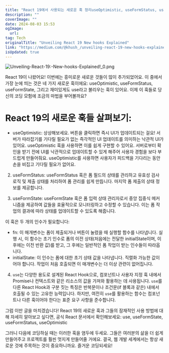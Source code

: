 ```yaml
---
title: "React 19에서 사용되는 새로운 훅 정리useOptimistic, useFormStatus, useFormState"
description: ""
coverImage: ""
date: 2024-08-03 15:53
ogImage: 
  url: 
tag: Tech
originalTitle: "Unveiling React 19 New hooks Explained"
link: "https://medium.com/@khush_/unveiling-react-19-new-hooks-explained-6d41ffb2cd1a"
isUpdated: true
---
```






![Unveiling-React-19:-New-hooks-Explained!_0.png](/assets/img/Unveiling-React-19:-New-hooks-Explained!_0.png)

React 19이 나왔어요! 이번에는 흥미로운 새로운 것들이 많이 추가되었어요. 이 중에서 가장 눈에 띄는 것은 네 가지 새로운 훅이에요: useOptimistic, useFormStatus, useFormState, 그리고 재미있게도 use라고 불리우는 훅이 있어요. 이제 이 훅들로 당신의 코딩 모험에 조금의 마법을 부어볼까요?

# React 19의 새로운 훅들 살펴보기:

- useOptimistic: 상상해보세요. 버튼을 클릭하면 즉시 UI가 업데이트되는 걸요! 서버가 따라잡기를 기다릴 필요가 없는 즉각적인 UI 업데이트를 의미하는 낙관적 UI가 있어요. useOptimistic 훅을 사용하면 이를 쉽게 구현할 수 있어요. 서버로부터 확인을 받기 전에 UI를 낙관적으로 업데이트할 수 있게 해주어 사용자 경험을 보다 부드럽게 만들어줘요. useOptimistic를 사용하면 사용자가 피드백을 기다리는 동안 손을 비집고 기다릴 필요가 없어요.

<div class="content-ad"></div>

2. useFormStatus: useFormStatus 훅은 폼 필드의 상태를 관리하고 유효성 검사 로직 및 제출 상태를 처리하여 폼 관리를 쉽게 만듭니다. 마지막 폼 제출의 상태 정보를 제공합니다.

3. useFormState: useFormState 훅은 폼 입력 상태 관리자로서 중앙 집중식 메커니즘을 제공하여 값들을 효율적으로 모니터링하고 수정할 수 있습니다. 이는 폼 작업의 결과에 따라 상태를 업데이트할 수 있도록 해줍니다.

이 훅은 두 개의 인수가 필요합니다:

- fn: 이 매개변수는 폼이 제출되거나 버튼이 눌렸을 때 실행할 함수를 나타냅니다. 실행 시, 이 함수는 초기 인수로 폼의 이전 상태(처음에는 전달한 initialState이며, 이후에는 이전 반환 값)를 받고, 그 후에는 일반적인 폼 작업이 받는 인수들이 따라옵니다.
- initialState: 이 인수는 폼에 대한 초기 상태 값을 나타냅니다. 직렬화 가능한 값이어야 합니다. 작업이 처음 호출되면 이 매개변수는 더 이상 관련이 없어집니다.

<div class="content-ad"></div>

4. `use`는 다양한 용도로 설계된 React Hook으로, 컴포넌트나 사용자 지정 훅 내에서 Promise나 컨텍스트와 같은 리소스의 값을 가져와 활용하는 데 사용됩니다. `use`를 다른 React Hook과 구분 짓는 특징은 반복문이나 조건문(if 블록과 같은) 내에서 호출될 수 있는 고유한 능력입니다. 하지만, 여전히 `use`를 활용하는 함수는 컴포넌트나 다른 훅이어야 한다는 표준 요구 사항을 준수합니다.

그럼 이만 글을 마치겠습니다! React 19의 새로운 훅과 그들의 잠재적인 사용 방법에 대해 자세히 알아보고 싶다면, 공식 React 문서에서 확인해보세요:
use, useFormState, useFormStatus, useOptimistic

그러니 다음에 코딩하실 때는 이러한 훅을 염두에 두세요. 그들은 여러분의 삶을 더 쉽게 만들어주고 프로젝트를 훨씬 멋지게 만들어줄 거에요. 결국, 웹 개발 세계에서는 항상 새로운 것에 주목하는 것이 중요하니까요. 즐거운 코딩되세요!
